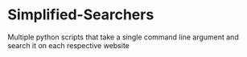 # Simplified-Searchers
Multiple python scripts that take a single command line argument and search it on each respective website
